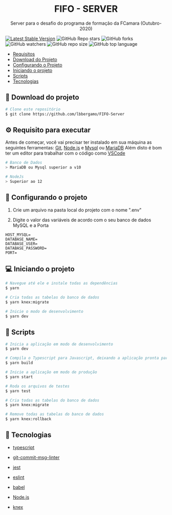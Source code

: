 <h1 align="center">FIFO - SERVER</h1>
<p align="center">Server para o desafio do programa de formação da FCamara (Outubro-2020) </p>

[![Latest Stable Version](https://img.shields.io/npm/v/yarn.svg)](https://www.npmjs.com/package/yarn)
![GitHub Repo stars](https://img.shields.io/github/stars/lbbergamo/FIFO-Server?style=social)
![GitHub forks](https://img.shields.io/github/forks/lbbergamo/FIFO-Server?style=social)
![GitHub watchers](https://img.shields.io/github/watchers/lbbergamo/FIFO-Server?style=social)
![GitHub repo size](https://img.shields.io/github/repo-size/lbbergamo/FIFO-Server)
![GitHub top language](https://img.shields.io/github/languages/top/lbbergamo/FIFO-Server)
  
<!--ts-->
   * [Requisitos](#gear-requisito-para-executar)
   * [Download do Projeto](#paperclip-download-do-projeto)
   * [Configurando o Projeto](#floppy_disk-configurando-o-projeto)
   * [Iniciando o projeto](#computer-iniciando-o-projeto)
   * [Scripts](#memo-scripts)
   * [Tecnologias](#crystal_ball-tecnologias)
<!--te-->

## :paperclip: Download do projeto
```bash
# Clone este repositório
$ git clone https://github.com/lbbergamo/FIFO-Server
```


## :gear: Requisito para executar

Antes de começar, você vai precisar ter instalado em sua máquina as seguintes ferramentas:
[Git](https://git-scm.com), [Node.js](https://nodejs.org/en/) e [Mysql](https://www.mysql.com/products/workbench/) ou [MariaDB](https://mariadb.org/)
Além disto é bom ter um editor para trabalhar com o código como [VSCode](https://code.visualstudio.com/)

```bash
# Banco de Dados
> MariaDB ou Mysql superior a v10

# NodeJs 
> Superior ao 12
```


##  :floppy_disk: Configurando o projeto

1. Crie um arquivo na pasta local do projeto com o nome ".env"

2. Digite o valor das variáveis de acordo com o seu banco de dados MySQL e a Porta
```
HOST_MYSQL=
DATABASE_NAME=
DATABASE_USER=
DATABASE_PASSWORD=
PORT=
```

## :computer: Iniciando o projeto
```bash
# Navegue até ele e instale todas as dependências
$ yarn

# Cria todas as tabelas do banco de dados
$ yarn knex:migrate

# Inicie o modo de desenvolvimento
$ yarn dev
```

## :memo: Scripts
```bash
# Inicia a aplicação em modo de desenvolvimento
$ yarn dev

# Compila o Typescript para Javascript, deixando a aplicação pronta para produção
$ yarn build

# Inicie a aplicação em modo de produção
$ yarn start

# Roda os arquivos de testes
$ yarn test

# Cria todas as tabelas do banco de dados
$ yarn knex:migrate

# Remove todas as tabelas do banco de dados
$ yarn knex:rollback 
```

## :crystal_ball: Tecnologias

- [typescript](https://www.typescriptlang.org/docs/)

- [git-commit-msg-linter](https://www.npmjs.com/package/git-commit-msg-linter)

- [jest](https://jestjs.io/)

- [eslint](https://eslint.org/)

- [babel](https://babeljs.io/)

- [Node.js](https://nodejs.org/en/)

- [knex](http://knexjs.org/)